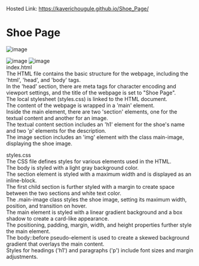 Hosted Link: https://kaverichougule.github.io/Shoe_Page/

# Shoe Page
![image](https://github.com/kaverichougule/Shoe_Page/assets/101037685/6165ec91-7836-4e10-a49d-25d920bffdf5)

![image](https://github.com/kaverichougule/Shoe_Page/assets/101037685/544518e8-3ad1-4f22-b241-bed1bc413873)
![image](https://github.com/kaverichougule/Shoe_Page/assets/101037685/ba5bbda5-5c53-4bbc-a670-5bedfc3ea981)   <br>
index.html <br>
The HTML file contains the basic structure for the webpage, including the 'html', 'head', and 'body' tags. <br>
In the 'head' section, there are meta tags for character encoding and viewport settings, and the title of the webpage is set to "Shoe Page". <br>
The local stylesheet (styles.css) is linked to the HTML document. <br>
The content of the webpage is wrapped in a 'main' element. <br>
Inside the main element, there are two 'section' elements, one for the textual content and another for an image. <br>
The textual content section includes an 'h1' element for the shoe's name and two 'p' elements for the description. <br>
The image section includes an 'img' element with the class main-image, displaying the shoe image. <br>

styles.css <br>
The CSS file defines styles for various elements used in the HTML. <br>
The body is styled with a light gray background color. <br>
The section element is styled with a maximum width and is displayed as an inline-block. <br>
The first child section is further styled with a margin to create space between the two sections and white text color. <br>
The .main-image class styles the shoe image, setting its maximum width, position, and transition on hover. <br>
The main element is styled with a linear gradient background and a box shadow to create a card-like appearance. <br>
The positioning, padding, margin, width, and height properties further style the main element. <br>
The body::before pseudo-element is used to create a skewed background gradient that overlays the main content. <br>
Styles for headings ('h1') and paragraphs ('p') include font sizes and margin adjustments. <br>
